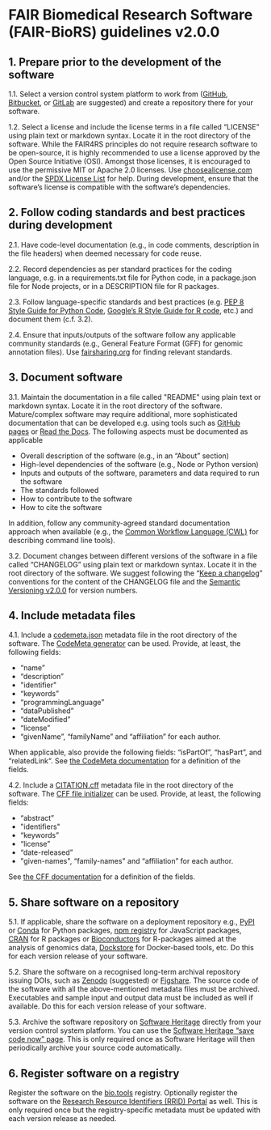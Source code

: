 # FAIR Biomedical Research Software (FAIR-BioRS) guidelines v2.0.0

## 1. Prepare prior to the development of the software

1.1. Select a version control system platform to work from ([GitHub](https://github.com/), [Bitbucket](https://bitbucket.org/), or [GitLab](https://gitlab.com/) are suggested) and create a repository there for your software.

1.2. Select a license and include the license terms in a file called “LICENSE” using plain text or markdown syntax. Locate it in the root directory of the software. While the FAIR4RS principles do not require research software to be open-source, it is highly recommended to use a license approved by the Open Source Initiative (OSI). Amongst those licenses, it is encouraged to use the permissive MIT or Apache 2.0 licenses. Use [choosealicense.com](https://choosealicense.com/) and/or the [SPDX License List](https://spdx.org/licenses/) for help. During development, ensure that the software’s license is compatible with the software’s dependencies.

## 2. Follow coding standards and best practices during development

2.1. Have code-level documentation (e.g., in code comments, description in the file headers) when deemed necessary for code reuse.

2.2. Record dependencies as per standard practices for the coding language, e.g. in a requirements.txt file for Python code, in a package.json file for Node projects, or in a DESCRIPTION file for R packages.

2.3. Follow language-specific standards and best practices (e.g. [PEP 8 Style Guide for Python Code](https://peps.python.org/pep-0008/), [Google’s R Style Guide for R code](https://google.github.io/styleguide/Rguide.html), etc.) and document them (c.f. 3.2).

2.4. Ensure that inputs/outputs of the software follow any applicable community standards (e.g., General Feature Format (GFF) for genomic annotation files). Use [fairsharing.org](https://fairsharing.org/) for finding relevant standards.

## 3. Document software 

3.1. Maintain the documentation in a file called "README" using plain text or markdown syntax. Locate it in the root directory of the software. Mature/complex software may require additional, more sophisticated documentation that can be developed e.g. using tools such as [GitHub pages](https://pages.github.com/) or [Read the Docs](https://readthedocs.org/). The following aspects must be documented as applicable
 - Overall description of the software (e.g., in an “About” section)
 - High-level dependencies of the software (e.g., Node or Python version)
 - Inputs and outputs of the software, parameters and data required to run the software
 - The standards followed
 - How to contribute to the software
 - How to cite the software

In addition, follow any community-agreed standard documentation approach when available (e.g., the [Common Workflow Language (CWL)](https://www.commonwl.org/) for describing command line tools).

3.2. Document changes between different versions of the software in a file called “CHANGELOG” using plain text or markdown syntax. Locate it in the root directory of the software. We suggest following the “[Keep a changelog](https://keepachangelog.com/)” conventions for the content of the CHANGELOG file and the [Semantic Versioning v2.0.0](https://semver.org/spec/v2.0.0.html) for version numbers.

## 4. Include metadata files

4.1. Include a [codemeta.json](https://codemeta.github.io/index.html) metadata file in the root directory of the software. The [CodeMeta generator](https://codemeta.github.io/codemeta-generator/) can be used. Provide, at least, the following fields: 
- “name”
- “description”
- "identifier"
- “keywords”
- “programmingLanguage”
- “dataPublished”
- “dateModified”
- “license”
- “givenName”, “familyName” and “affiliation” for each author.

When applicable, also provide the following fields: “isPartOf”, “hasPart”, and “relatedLink“. See [the CodeMeta documentation](https://codemeta.github.io/terms/) for a definition of the fields. 

4.2. Include a [CITATION.cff](https://citation-file-format.github.io/) metadata file in the root directory of the software. The [CFF file initializer](https://citation-file-format.github.io/cff-initializer-javascript/) can be used. Provide, at least, the following fields: 
- “abstract”
- "identifiers"
- “keywords”
- “license”
- “date-released”
- "given-names", “family-names" and “affiliation” for each author.

See [the CFF documentation](https://github.com/citation-file-format/citation-file-format/blob/main/schema-guide.md) for a definition of the fields. 


## 5. Share software on a repository

5.1. If applicable, share the software on a deployment repository e.g., [PyPI](https://pypi.org/) or [Conda](https://anaconda.org/anaconda/repo) for Python packages, [npm registry](https://www.npmjs.com/) for JavaScript packages, [CRAN](https://cran.r-project.org/) for R packages or [Bioconductors](https://www.bioconductor.org/) for R-packages aimed at the analysis of genomics data, [Dockstore](https://dockstore.org/) for Docker-based tools, etc. Do this for each version release of your software.

5.2. Share the software on a recognised long-term archival repository issuing DOIs, such as [Zenodo](https://zenodo.org/) (suggested) or [Figshare](https://figshare.com/). The source code of the software with all the above-mentioned metadata files must be archived. Executables and sample input and output data must be included as well if available. Do this for each version release of your software.

5.3. Archive the software repository on [Software Heritage](https://www.softwareheritage.org/) directly from your version control system platform. You can use the [Software Heritage “save code now” page](https://archive.softwareheritage.org/save/). This is only required once as Software Heritage will then periodically archive your source code automatically.

## 6. Register software on a registry
Register the software on the [bio.tools](https://bio.tools/) registry. Optionally register the software on the [Research Resource Identifiers (RRID) Portal](https://scicrunch.org/resources/about/resource) as well. This is only required once but the registry-specific metadata must be updated with each version release as needed.


